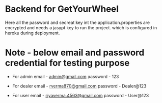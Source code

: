 # Backend for GetYourWheel

Here all the password and secreat key int the application.properties are encrypted and needs a jasypt key to run the project. which is configured in heroku during deployment.

# Note - below email and password credential for testing purpose
- For admin 
email - admin@gmail.com 
password - 123

- For dealer
email - rverma870@gmail.com 
password - Dealer@123

- For user
email - riyaverma.4563@gmail.com
password - User@123
